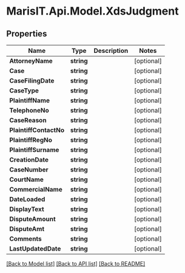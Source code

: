 
# MarisIT.Api.Model.XdsJudgment

## Properties

Name | Type | Description | Notes
------------ | ------------- | ------------- | -------------
**AttorneyName** | **string** |  | [optional] 
**Case** | **string** |  | [optional] 
**CaseFilingDate** | **string** |  | [optional] 
**CaseType** | **string** |  | [optional] 
**PlaintiffName** | **string** |  | [optional] 
**TelephoneNo** | **string** |  | [optional] 
**CaseReason** | **string** |  | [optional] 
**PlaintiffContactNo** | **string** |  | [optional] 
**PlaintiffRegNo** | **string** |  | [optional] 
**PlaintiffSurname** | **string** |  | [optional] 
**CreationDate** | **string** |  | [optional] 
**CaseNumber** | **string** |  | [optional] 
**CourtName** | **string** |  | [optional] 
**CommercialName** | **string** |  | [optional] 
**DateLoaded** | **string** |  | [optional] 
**DisplayText** | **string** |  | [optional] 
**DisputeAmount** | **string** |  | [optional] 
**DisputeAmt** | **string** |  | [optional] 
**Comments** | **string** |  | [optional] 
**LastUpdatedDate** | **string** |  | [optional] 

[[Back to Model list]](../README.md#documentation-for-models)
[[Back to API list]](../README.md#documentation-for-api-endpoints)
[[Back to README]](../README.md)

